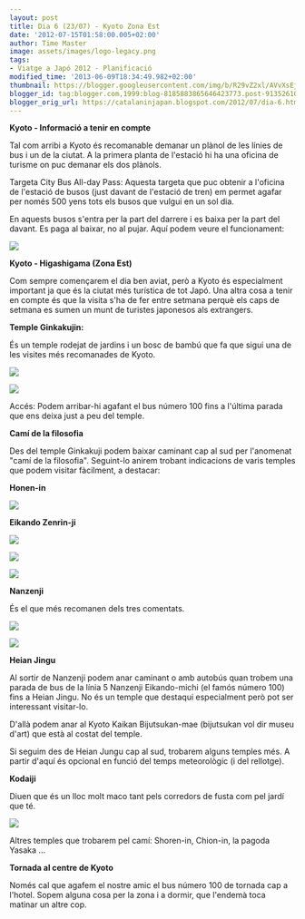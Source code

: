 ```yaml
---
layout: post
title: Dia 6 (23/07) - Kyoto Zona Est
date: '2012-07-15T01:58:00.005+02:00'
author: Time Master
image: assets/images/logo-legacy.png
tags:
- Viatge a Japó 2012 - Planificació
modified_time: '2013-06-09T18:34:49.982+02:00'
thumbnail: https://blogger.googleusercontent.com/img/b/R29vZ2xl/AVvXsEj-8T3pxTmtYk_GQvXFiC5weimlCeaJkCXEGFBlOKUD4Z73NGZ8erMnBu7JaTYW9ISA-LJ7m6TY7GV2XvEHDLb_ilrFy6jGNxuuvUjqg7i_C-nAh7QTVkDSYtb4oicndT2mfbYfSoPkot0/s72-c/busoskioto.jpg
blogger_id: tag:blogger.com,1999:blog-8185883865646423773.post-9135261022012402191
blogger_orig_url: https://catalaninjapan.blogspot.com/2012/07/dia-6.html
---
```


**Kyoto - Informació a tenir en compte**  

  

Tal com arribi a Kyoto és recomanable demanar un plànol de les línies de bus i un de la ciutat. A la primera planta de l'estació hi ha una oficina de turisme on puc demanar els dos plànols.  

  

Targeta City Bus All-day Pass: Aquesta targeta que puc obtenir a l'oficina de l'estació de busos (just davant de l'estació de tren) em permet agafar per només 500 yens tots els busos que vulgui en un sol dia.  

  

En aquests busos s'entra per la part del darrere i es baixa per la part del davant. Es paga al baixar, no al pujar. Aquí podem veure el funcionament:  

  


[![](https://blogger.googleusercontent.com/img/b/R29vZ2xl/AVvXsEj-8T3pxTmtYk_GQvXFiC5weimlCeaJkCXEGFBlOKUD4Z73NGZ8erMnBu7JaTYW9ISA-LJ7m6TY7GV2XvEHDLb_ilrFy6jGNxuuvUjqg7i_C-nAh7QTVkDSYtb4oicndT2mfbYfSoPkot0/s320/busoskioto.jpg)](https://blogger.googleusercontent.com/img/b/R29vZ2xl/AVvXsEj-8T3pxTmtYk_GQvXFiC5weimlCeaJkCXEGFBlOKUD4Z73NGZ8erMnBu7JaTYW9ISA-LJ7m6TY7GV2XvEHDLb_ilrFy6jGNxuuvUjqg7i_C-nAh7QTVkDSYtb4oicndT2mfbYfSoPkot0/s1600/busoskioto.jpg)
  

  

**Kyoto - Higashigama (Zona Est)**  

  

Com sempre començarem el dia ben aviat, però a Kyoto és especialment important ja que és la ciutat més turística de tot Japó. Una altra cosa a tenir en compte és que la visita s'ha de fer entre setmana perquè els caps de setmana es sumen un munt de turistes japonesos als extrangers.  

  

  

**Temple Ginkakujin:**  

És un temple rodejat de jardins i un bosc de bambú que fa que sigui una de les visites més recomanades de Kyoto.  

  


[![](https://blogger.googleusercontent.com/img/b/R29vZ2xl/AVvXsEhq5fs7QlhgY43yyNAqAJCNB2vZPtlZzW-PE410FAAlAQx38fOy-fjSFianii2lCh4OwdpAq_CiUyGNkm17bK4g2-eBR6UAC3JHOBi9MEYHBH_kKZVzZ5dMRNbAPG71j_3XeW3JOV95NUc/s320/ginkaku.jpg)](https://blogger.googleusercontent.com/img/b/R29vZ2xl/AVvXsEhq5fs7QlhgY43yyNAqAJCNB2vZPtlZzW-PE410FAAlAQx38fOy-fjSFianii2lCh4OwdpAq_CiUyGNkm17bK4g2-eBR6UAC3JHOBi9MEYHBH_kKZVzZ5dMRNbAPG71j_3XeW3JOV95NUc/s1600/ginkaku.jpg)
  


[![](https://blogger.googleusercontent.com/img/b/R29vZ2xl/AVvXsEiQS4wrzNWPee1X75t3Pc6ZvNMs3vLysFJWJrNKalCqxYPicZcPniTo3Z0TgTZA6CvhZzOlh1bToYUXjknfXRahCI-vPtQj-w6QG4af4-E_ZLc9qQuOXLx1TgVqnLT6gIyY4YqrrPj1-qU/s320/zen-tower-wc-pd.jpg)](https://blogger.googleusercontent.com/img/b/R29vZ2xl/AVvXsEiQS4wrzNWPee1X75t3Pc6ZvNMs3vLysFJWJrNKalCqxYPicZcPniTo3Z0TgTZA6CvhZzOlh1bToYUXjknfXRahCI-vPtQj-w6QG4af4-E_ZLc9qQuOXLx1TgVqnLT6gIyY4YqrrPj1-qU/s1600/zen-tower-wc-pd.jpg)
  

  

Accés: Podem arribar-hi agafant el bus número 100 fins a l'última parada que ens deixa just a peu del temple.  

  

**Camí de la filosofia**  

Des del temple Ginkakuji podem baixar caminant cap al sud per l'anomenat "camí de la filosofia". Seguint-lo anirem trobant indicacions de varis temples que podem visitar fàcilment, a destacar:  

  

**Honen-in**  

  

  


[![](https://blogger.googleusercontent.com/img/b/R29vZ2xl/AVvXsEgUMjMFSnqkN6eQ3_C-0JcLSUZ4irOQVNYBL2UOL-9M0oOJqSj9Ct4y1sfOJxZ7Sf-1Txzp313Q20cwwgrFraxVPTq8ONefkF5cwv6yEO3oK_3yQZn0tWyKrMEqn2FD1HIeo_4a53jCu0Q/s320/honen.JPG)](https://blogger.googleusercontent.com/img/b/R29vZ2xl/AVvXsEgUMjMFSnqkN6eQ3_C-0JcLSUZ4irOQVNYBL2UOL-9M0oOJqSj9Ct4y1sfOJxZ7Sf-1Txzp313Q20cwwgrFraxVPTq8ONefkF5cwv6yEO3oK_3yQZn0tWyKrMEqn2FD1HIeo_4a53jCu0Q/s1600/honen.JPG)
  

**Eikando Zenrin-ji**  

  

  


[![](https://blogger.googleusercontent.com/img/b/R29vZ2xl/AVvXsEiuB57XE1XOesADUEsNZmddsY-86twZd0-Qr-naFYzlUsIr23oyd9AGiPrTmqs4eQjpJy2Kv4HTNg1WQs-J-LD86ZUMKnwoLRAEpzxjx3Yid9lIxLreUuwVQcag1HVAqLc1IO6qcnl5PvE/s320/eikando_zerinji_damiergrand.jpg)](https://blogger.googleusercontent.com/img/b/R29vZ2xl/AVvXsEiuB57XE1XOesADUEsNZmddsY-86twZd0-Qr-naFYzlUsIr23oyd9AGiPrTmqs4eQjpJy2Kv4HTNg1WQs-J-LD86ZUMKnwoLRAEpzxjx3Yid9lIxLreUuwVQcag1HVAqLc1IO6qcnl5PvE/s1600/eikando_zerinji_damiergrand.jpg)
  


[![](https://blogger.googleusercontent.com/img/b/R29vZ2xl/AVvXsEg4R6rD81KtM37Mjqd7tKv_jMfravtC3Fhx2sSP3Bt-UfB0zm_0xuk3k30ZC_kypaUzMNhKYUuCx_eqjWl-Jmhl6VSH8MA9r-QdMHPPqF-iwhK9LcrpiLMRS6s7lIowLhyHvXbCJe_8Wck/s320/normal_eikando_zenrinji_temple_IMG_6536.JPG)](https://blogger.googleusercontent.com/img/b/R29vZ2xl/AVvXsEg4R6rD81KtM37Mjqd7tKv_jMfravtC3Fhx2sSP3Bt-UfB0zm_0xuk3k30ZC_kypaUzMNhKYUuCx_eqjWl-Jmhl6VSH8MA9r-QdMHPPqF-iwhK9LcrpiLMRS6s7lIowLhyHvXbCJe_8Wck/s1600/normal_eikando_zenrinji_temple_IMG_6536.JPG)
  

  


[![](https://blogger.googleusercontent.com/img/b/R29vZ2xl/AVvXsEjjkDw9J0ZSybGROYPHIHVXXdI7d3xiB-Co2Js9g3qXSQcJKOX2zI2i_MVVUAumMAAFqk2AIYxvpIsIapMZgXpKnCU4YHnrdL3gOXOWyAMW8-p3w7CRsqJubKcZO1xleA7-TjRFASSYtcg/s320/800px-Eikando_Zenrinji-temple_Tahoto.JPG)](https://blogger.googleusercontent.com/img/b/R29vZ2xl/AVvXsEjjkDw9J0ZSybGROYPHIHVXXdI7d3xiB-Co2Js9g3qXSQcJKOX2zI2i_MVVUAumMAAFqk2AIYxvpIsIapMZgXpKnCU4YHnrdL3gOXOWyAMW8-p3w7CRsqJubKcZO1xleA7-TjRFASSYtcg/s1600/800px-Eikando_Zenrinji-temple_Tahoto.JPG)
  

**Nanzenji**  

És el que més recomanen dels tres comentats.  

  


[![](https://blogger.googleusercontent.com/img/b/R29vZ2xl/AVvXsEgsGEOcEKPpDnup98T16mGkikkTDNYU71WCeT5aofp2CT08RNHyuJn2b7JZWeOfjeeLligkQUtj18DhUzWeXeO1zneSAMfBZcEOAn9VNurRkRCyuWlXg5fxw6lLgSQtVhahpTZSSoGQSbk/s320/nanzenji-sanmon-a9.jpg)](https://blogger.googleusercontent.com/img/b/R29vZ2xl/AVvXsEgsGEOcEKPpDnup98T16mGkikkTDNYU71WCeT5aofp2CT08RNHyuJn2b7JZWeOfjeeLligkQUtj18DhUzWeXeO1zneSAMfBZcEOAn9VNurRkRCyuWlXg5fxw6lLgSQtVhahpTZSSoGQSbk/s1600/nanzenji-sanmon-a9.jpg)
  


[![](https://blogger.googleusercontent.com/img/b/R29vZ2xl/AVvXsEjQKls8_8OsfnBr12xJurVzi5Yf7vLJk8lh9T_T-8XT_5kLYmukZrpEaatL4dILOALNykFPB655N0kKAEAcZJeuvSNPfuGodwJ9TeyWQtelAQBz8KOnpbXEpYz95TF2QNBKMk37LTSCy-o/s1600/nanzenji.jpg)](https://blogger.googleusercontent.com/img/b/R29vZ2xl/AVvXsEjQKls8_8OsfnBr12xJurVzi5Yf7vLJk8lh9T_T-8XT_5kLYmukZrpEaatL4dILOALNykFPB655N0kKAEAcZJeuvSNPfuGodwJ9TeyWQtelAQBz8KOnpbXEpYz95TF2QNBKMk37LTSCy-o/s1600/nanzenji.jpg)
  

  

  

**Heian Jingu**  

Al sortir de Nanzenji podem anar caminant o amb autobús quan trobem una parada de bus de la línia 5 Nanzenji Eikando-michi (el famós número 100) fins a Heian Jingu. No és un temple que destaqui especialment però pot ser interessant visitar-lo.  

  

D'allà podem anar al Kyoto Kaikan Bijutsukan-mae (bijutsukan vol dir museu d'art) que està al costat del temple.  

  

Si seguim des de Heian Jungu cap al sud, trobarem alguns temples més. A partir d'aquí és opcional en funció del temps meteorològic (i del rellotge).  

  

**Kodaiji**  

Diuen que és un lloc molt maco tant pels corredors de fusta com pel jardí que té.  

  

  
  


[![](https://blogger.googleusercontent.com/img/b/R29vZ2xl/AVvXsEhLs_0q1aVXU5Hw0F1Yy2Kis2ccUetTzrpDRItGzo56YZ5m672KXnxahDz59kPKn1KUIcmY8Ao8mp08nBayAYUf1aV-NHT-5u-1wZgKuSMzHdU_gQ5xjxJgwGK0fdLjpDoVQZH_8EqD2Ic/s320/Kodaiji_Garden.JPG)](https://blogger.googleusercontent.com/img/b/R29vZ2xl/AVvXsEhLs_0q1aVXU5Hw0F1Yy2Kis2ccUetTzrpDRItGzo56YZ5m672KXnxahDz59kPKn1KUIcmY8Ao8mp08nBayAYUf1aV-NHT-5u-1wZgKuSMzHdU_gQ5xjxJgwGK0fdLjpDoVQZH_8EqD2Ic/s1600/Kodaiji_Garden.JPG)
  
  

  

Altres temples que trobarem pel camí: Shoren-in, Chion-in, la pagoda Yasaka ...  

  

**Tornada al centre de Kyoto**  

Només cal que agafem el nostre amic el bus número 100 de tornada cap a l'hotel. Sopem alguna cosa per la zona i a dormir, que l'endemà toca matinar un altre cop.